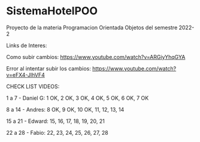# SistemaHotelPOO
Proyecto de la materia Programacion Orientada Objetos del semestre 2022-2

Links de Interes:

Como subir cambios: https://www.youtube.com/watch?v=ARGiyYhqGYA

Error al intentar subir los cambios: https://www.youtube.com/watch?v=eFX4-JlhVF4


CHECK LIST VIDEOS:

1 a 7 - Daniel G:
1 OK, 2 OK, 3 OK, 4 OK, 5 OK, 6 OK, 7 OK

8 a 14 - Andres:
8 OK, 9 OK, 10 OK, 11, 12, 13, 14

15 a 21 - Edward:
15, 16, 17, 18, 19, 20, 21

22 a 28 - Fabio:
22, 23, 24, 25, 26, 27, 28
